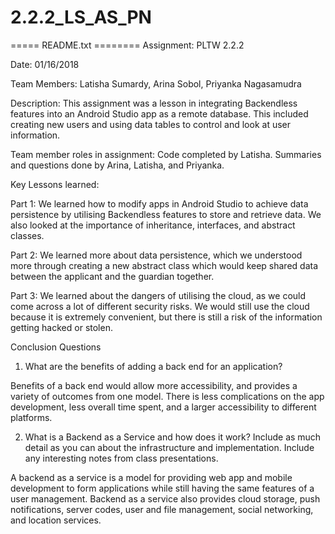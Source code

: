 # 2.2.2_LS_AS_PN
===== README.txt ========
Assignment: PLTW 2.2.2

Date: 01/16/2018

Team Members: Latisha Sumardy, Arina Sobol, Priyanka Nagasamudra

Description:
This assignment was a lesson in integrating Backendless features into an Android Studio app as a remote database. This included creating new users and using data tables to control and look at user information.

Team member roles in assignment: Code completed by Latisha. Summaries and questions done by Arina, Latisha, and Priyanka.

Key Lessons learned:

Part 1: We learned how to modify apps in Android Studio to achieve data persistence by utilising Backendless features to store and retrieve data. We also looked at the importance of inheritance, interfaces, and abstract classes.

Part 2: We learned more about data persistence, which we understood more through creating a new abstract class which would keep shared data between the applicant and the guardian together.

Part 3: We learned about the dangers of utilising the cloud, as we could come across a lot of different security risks. We would still use the cloud because it is extremely convenient, but there is still a risk of the information getting hacked or stolen.

Conclusion Questions
1)  What are the benefits of adding a back end for an application?

Benefits of a back end would allow more accessibility, and provides a variety of outcomes from one model. There is less complications on the app development, less overall time spent, and a larger accessibility to different platforms.


2) What is a Backend as a Service and how does it work? Include as much detail as you can about the infrastructure and implementation.  Include any interesting notes from class presentations.

A backend as a service is a model for providing web app and mobile development to form applications while still having the same features of a user management. Backend as a service also provides cloud storage, push notifications, server codes, user and file management, social networking, and location services.
